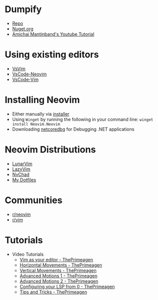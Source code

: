 
# Dumpify
* [Repo](https://github.com/MoaidHathot/Dumpify)
* [Nuget.org](https://www.nuget.org/packages/Dumpify)
* [Amichai Mantinband's Youtube Tutorial](https://www.youtube.com/watch?v=-q-EiTw4uVY)



# Using existing editors
* [VsVim](https://marketplace.visualstudio.com/items?itemName=JaredParMSFT.VsVim)
* [VsCode-Neovim](https://github.com/vscode-neovim/vscode-neovim)
* [VsCode-Vim](https://github.com/VSCodeVim/Vim)

# Installing Neovim
* Either manually via [installer](https://github.com/neovim/neovim/wiki/Installing-Neovim)
* Using `Winget` by running the following in your command line:
  `winget install Neovim.Neovim`
* Downloading [netcoredbg](https://github.com/Samsung/netcoredbg) for Debugging .NET applications

# Neovim Distributions
* [LunarVim](https://www.lunarvim.org/)
* [LazyVim](https://www.lazyvim.org/)
* [NvChad](https://nvchad.com/)
* [My Dotfiles](https://github.com/MoaidHathot/Neovim-Moaid)

# Communities
* [r/neovim](https://www.reddit.com/r/neovim/)
* [r/vim](https://www.reddit.com/r/vim/)


# Tutorials
* Video Tutorials
	* [Vim as your editor - ThePrimeagen](https://www.youtube.com/watch?v=X6AR2RMB5tE)
	* [Horizontal Movements - ThePrimeagen](https://www.youtube.com/watch?v=5JGVtttuDQA)
	* [Vertical Movements - ThePrimeagen](https://www.youtube.com/watch?v=KfENDDEpCsI)
	* [Advanced Motions 1 - ThePrimeagen](https://www.youtube.com/watch?v=qZO9A5F6BZs)
	* [Advanced Motions 2 - ThePrimeagen](https://www.youtube.com/watch?v=uL9oOZStezw)
	* [Configuring your LSP from 0 - ThePrimeagen](https://www.youtube.com/watch?v=w7i4amO_zaE)
	* [Tips and Tricks - ThePrimeagen](https://www.youtube.com/watch?v=FrMRyXtiJkc)
